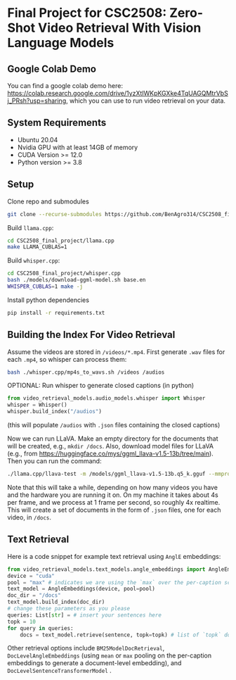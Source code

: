 # Final Project for CSC2508: Zero-Shot Video Retrieval With Vision Language Models

## Google Colab Demo

You can find a google colab demo here: https://colab.research.google.com/drive/1yzXtIWKpKGXke4TqUAGQMtrVbSj_PRsh?usp=sharing,
which you can use to run video retrieval on your data.

## System Requirements

- Ubuntu 20.04
- Nvidia GPU with at least 14GB of memory
- CUDA Version >= 12.0
- Python version >= 3.8

## Setup

Clone repo and submodules
```bash
git clone --recurse-submodules https://github.com/BenAgro314/CSC2508_final_project.git
```

Build `llama.cpp`:
```bash
cd CSC2508_final_project/llama.cpp
make LLAMA_CUBLAS=1
```

Build `whisper.cpp`:
```bash
cd CSC2508_final_project/whisper.cpp
bash ./models/download-ggml-model.sh base.en
WHISPER_CUBLAS=1 make -j
```

Install python dependencies

```bash
pip install -r requirements.txt
```

## Building the Index For Video Retrieval

Assume the videos are stored in `/videos/*.mp4`.
First generate `.wav` files for each `.mp4`, so whisper can process them:
```bash
bash ./whisper.cpp/mp4s_to_wavs.sh /videos /audios
```

OPTIONAL: Run whisper to generate closed captions (in python)
```python
from video_retrieval_models.audio_models.whisper import Whisper
whisper = Whisper()
whisper.build_index("/audios")
```
(this will populate `/audios` with `.json` files containing the closed captions)


Now we can run LLaVA.
Make an empty directory for the documents that will be created, e.g., `mkdir /docs`.
Also, download model files for LLaVA (e.g., from https://huggingface.co/mys/ggml_llava-v1.5-13b/tree/main).
Then you can run the command:
```bash
./llama.cpp/llava-test -m /models/ggml_llava-v1.5-13b.q5_k.gguf --mmproj /models/llava/mmproj-model-f16.gguf --video-dir /videos --doc-dir /docs --audio-captions-dir /audio -ngl 64 --temp 0.1
```
Note that this will take a while, depending on how many videos you have and the hardware you are running it on. On my machine it takes about 4s per frame, and we process at 1 frame per second,
so roughly 4x realtime.
This will create a set of documents in the form of `.json` files, one for each video, in `/docs`.

## Text Retrieval

Here is a code snippet for example text retrieval using `AnglE` embeddings:
```python
from video_retrieval_models.text_models.angle_embeddings import AngleEmbeddings
device = "cuda"
pool = "max" # indicates we are using the `max` over the per-caption scores. You can also use `mean` (worse performance)
text_model = AngleEmbeddings(device, pool=pool)
doc_dir = "/docs"
text_model.build_index(doc_dir)
# change these parameters as you please
queries: List[str] = # insert your sentences here
topk = 10
for query in queries:
    docs = text_model.retrieve(sentence, topk=topk) # list of `topk` document names
```
Other retrieval options include
`BM25ModelDocRetrieval`, `DocLevelAngleEmbeddings` (using `mean` or `max` pooling on the per-caption embeddings
to generate a document-level embedding), and `DocLevelSentenceTransformerModel` .
